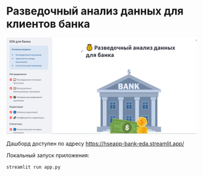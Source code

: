 # Разведочный анализ данных для клиентов банка

![Alt text](image.png)

Дашборд доступен по адресу https://hseapp-bank-eda.streamlit.app/

Локальный запуск приложения:
```
streamlit run app.py
```